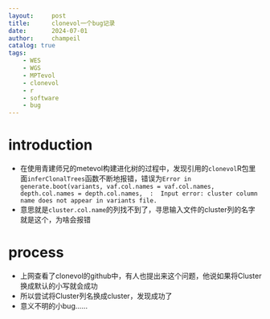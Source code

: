 ```yaml
---
layout:     post
title:      clonevol一个bug记录
date:       2024-07-01
author:     champeil
catalog: true
tags:
    - WES
    - WGS
    - MPTevol
    - clonevol
    - r
    - software
    - bug
---
```


# introduction
- 在使用青建师兄的metevol构建进化树的过程中，发现引用的`clonevol`R包里面`inferClonalTrees`函数不断地报错，错误为`Error in generate.boot(variants, vaf.col.names = vaf.col.names, depth.col.names = depth.col.names,  : 
  Input error: cluster column name does not appear in variants file.`
- 意思就是`cluster.col.name`的列找不到了，寻思输入文件的cluster列的名字就是这个，为啥会报错

# process
- 上网查看了clonevol的github中，有人也提出来这个问题，他说如果将Cluster换成默认的小写就会成功
- 所以尝试将Cluster列名换成cluster，发现成功了
- 意义不明的小bug......
